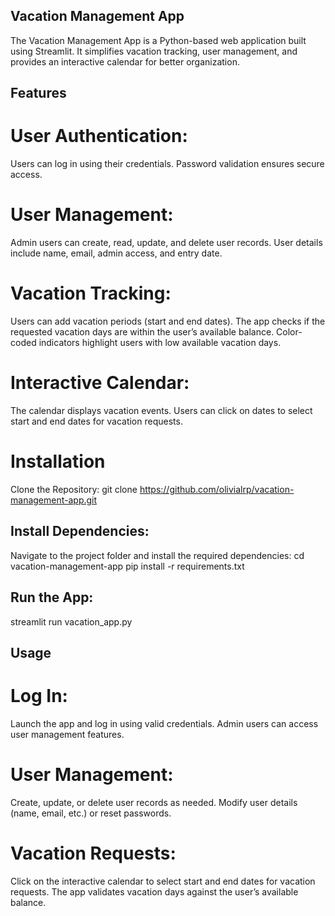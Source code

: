 ## Vacation Management App
The Vacation Management App is a Python-based web application built using Streamlit. It simplifies vacation tracking, user management, and provides an interactive calendar for better organization.

## Features
# User Authentication:
Users can log in using their credentials.
Password validation ensures secure access.
# User Management:
Admin users can create, read, update, and delete user records.
User details include name, email, admin access, and entry date.
# Vacation Tracking:
Users can add vacation periods (start and end dates).
The app checks if the requested vacation days are within the user’s available balance.
Color-coded indicators highlight users with low available vacation days.
# Interactive Calendar:
The calendar displays vacation events.
Users can click on dates to select start and end dates for vacation requests.
# Installation
Clone the Repository:
git clone https://github.com/olivialrp/vacation-management-app.git

## Install Dependencies:
Navigate to the project folder and install the required dependencies:
cd vacation-management-app
pip install -r requirements.txt

## Run the App:
streamlit run vacation_app.py

## Usage
# Log In:
Launch the app and log in using valid credentials.
Admin users can access user management features.
# User Management:
Create, update, or delete user records as needed.
Modify user details (name, email, etc.) or reset passwords.
# Vacation Requests:
Click on the interactive calendar to select start and end dates for vacation requests.
The app validates vacation days against the user’s available balance.
